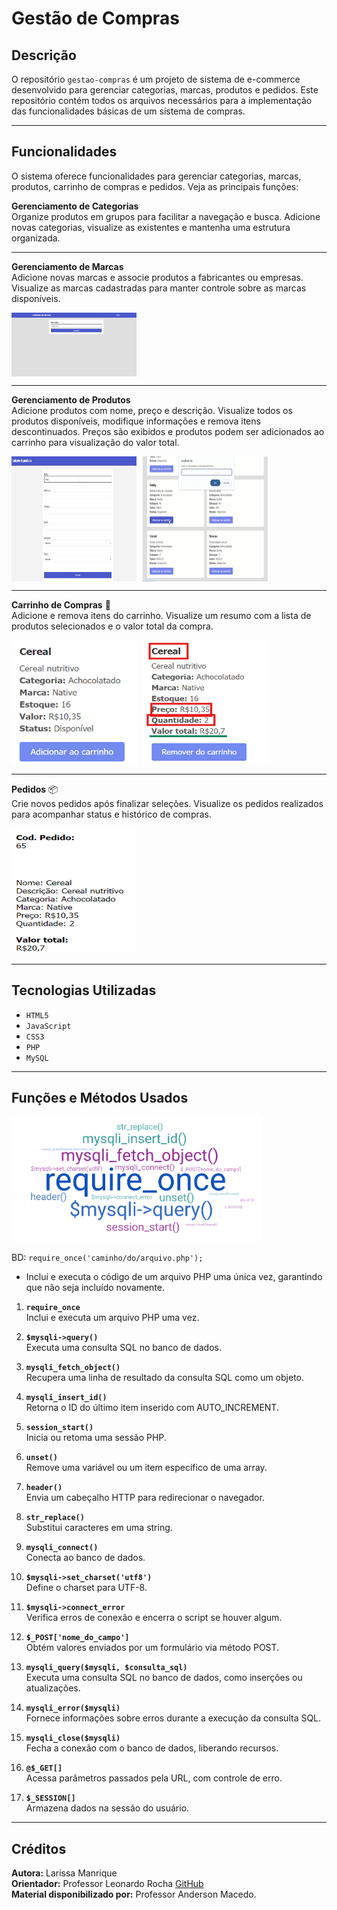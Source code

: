 # Gestão de Compras

## Descrição

O repositório `gestao-compras` é um projeto de sistema de e-commerce desenvolvido para gerenciar categorias, marcas, produtos e pedidos. Este repositório contém todos os arquivos necessários para a implementação das funcionalidades básicas de um sistema de compras.

---

## Funcionalidades

O sistema oferece funcionalidades para gerenciar categorias, marcas, produtos, carrinho de compras e pedidos. Veja as principais funções:

**Gerenciamento de Categorias**  
Organize produtos em grupos para facilitar a navegação e busca. Adicione novas categorias, visualize as existentes e mantenha uma estrutura organizada.

---

**Gerenciamento de Marcas**  
Adicione novas marcas e associe produtos a fabricantes ou empresas. Visualize as marcas cadastradas para manter controle sobre as marcas disponíveis.

<div style="display: flex; gap: 10px;">
  <img src="/img/vid-gif/add-marca.gif" alt="Adicionar Marca" width="200">  
</div>

---

**Gerenciamento de Produtos**  
Adicione produtos com nome, preço e descrição. Visualize todos os produtos disponíveis, modifique informações e remova itens descontinuados. Preços são exibidos e produtos podem ser adicionados ao carrinho para visualização do valor total.

<div style="display: flex; gap: 10px;">
  <img src="/img/vid-gif/add-produtos.gif" alt="Adicionar Produto" width="200" height="200">  
  <img src="img/vid-gif/add-prod-car.gif" alt="Adicionar Produto ao Carrinho" width="200" height="200">
</div>

---

**Carrinho de Compras** 🛒  
Adicione e remova itens do carrinho. Visualize um resumo com a lista de produtos selecionados e o valor total da compra.

<div style="display: flex; gap: 10px;">
  <img src="img/prod-soma-exp.png" alt="Resumo do Carrinho" width="200" height="200">  
  <img src="img/calculo-preco-prod.png" alt="Cálculo de Preço do Produto" width="200" height="200">
</div>

---

**Pedidos** 📦  
Crie novos pedidos após finalizar seleções. Visualize os pedidos realizados para acompanhar status e histórico de compras.

<img src="img/resumo-ped.png" alt="Resumo dos Pedidos" height="200" width="200">

---
## Tecnologias Utilizadas

- `HTML5`
- `JavaScript`
- `CSS3`
- `PHP`
- `MySQL`

---

## Funções e Métodos Usados

<img src="img/nuvem-palavras.png" alt="Nuvem de Palavras" height="200" width="400">

BD: `require_once('caminho/do/arquivo.php');`

- Inclui e executa o código de um arquivo PHP uma única vez, garantindo que não seja incluído novamente.

1. **`require_once`**  
   Inclui e executa um arquivo PHP uma vez.

2. **`$mysqli->query()`**  
   Executa uma consulta SQL no banco de dados.

3. **`mysqli_fetch_object()`**  
   Recupera uma linha de resultado da consulta SQL como um objeto.

4. **`mysqli_insert_id()`**  
   Retorna o ID do último item inserido com AUTO_INCREMENT.

5. **`session_start()`**  
   Inicia ou retoma uma sessão PHP.

6. **`unset()`**  
   Remove uma variável ou um item específico de uma array.

7. **`header()`**  
   Envia um cabeçalho HTTP para redirecionar o navegador.

8. **`str_replace()`**  
   Substitui caracteres em uma string.

9. **`mysqli_connect()`**  
   Conecta ao banco de dados.

10. **`$mysqli->set_charset('utf8')`**  
    Define o charset para UTF-8.

11. **`$mysqli->connect_error`**  
    Verifica erros de conexão e encerra o script se houver algum.

12. **`$_POST['nome_do_campo']`**  
    Obtém valores enviados por um formulário via método POST.

13. **`mysqli_query($mysqli, $consulta_sql)`**  
    Executa uma consulta SQL no banco de dados, como inserções ou atualizações.

14. **`mysqli_error($mysqli)`**  
    Fornece informações sobre erros durante a execução da consulta SQL.

15. **`mysqli_close($mysqli)`**  
    Fecha a conexão com o banco de dados, liberando recursos.

16. **`@$_GET[]`**  
    Acessa parâmetros passados pela URL, com controle de erro.

17. **`$_SESSION[]`**  
    Armazena dados na sessão do usuário.

---

## Créditos

**Autora:** Larissa Manrique  
**Orientador:** Professor Leonardo Rocha [GitHub](https://github.com/LeonardoRochaMarista)  
**Material disponibilizado por:** Professor Anderson Macedo.

